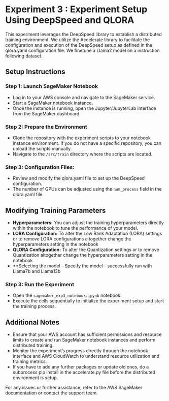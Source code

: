 # Experiment 3 : Experiment Setup Using DeepSpeed and QLORA

This experiment leverages the DeepSpeed library to establish a distributed training environment. We utilize the Accelerate library to facilitate the configuration and execution of the DeepSpeed setup as defined in the qlora.yaml configuration file. We finetune a Llama2 model on a instruction following dataset.

## Setup Instructions

### Step 1: Launch SageMaker Notebook
- Log in to your AWS console and navigate to the SageMaker service.
- Start a SageMaker notebook instance.
- Once the instance is running, open the Jupyter/JupyterLab interface from the SageMaker dashboard.

### Step 2: Prepare the Environment
- Clone the repository with the experiment scripts to your notebook instance environment. If you do not have a specific repository, you can upload the scripts manually.
- Navigate to the `/src/train` directory where the scripts are located.

### Step 3: Configuration Files:
- Review and modify the qlora.yaml file to set up the DeepSpeed configuration. 
- The number of GPUs can be adjusted using the `num_process` field in the qlora.yaml file.

## Modifying Training Parameters

- **Hyperparameters:** You can adjust the training hyperparameters directly within the notebook to tune the performance of your model.
- **LORA Configuration:** To alter the Low Rank Adaptation (LORA) settings or to remove LORA configurations altogether change the hyperparameters setting in the notebook 
- **QLORA Configuration:**  To alter the Quantization settings or to remove Quantization altogether change the hyperparameters setting in the notebook
- **Selecting the model - Specify the model - successfully run with Llama7b and Llama13b

### Step 3: Run the Experiment
- Open the `sagemaker_exp3_notebook.ipynb` notebook.
- Execute the cells sequentially to initialize the experiment setup and start the training process.


## Additional Notes
- Ensure that your AWS account has sufficient permissions and resource limits to create and run SageMaker notebook instances and perform distributed training.
- Monitor the experiment’s progress directly through the notebook interface and AWS CloudWatch to understand resource utilization and training metrics.
- If you have to add any further packages or update old ones, do a subprocess pip install in the accelerate.py file before the distributed environment is setup.

For any issues or further assistance, refer to the AWS SageMaker documentation or contact the support team.

